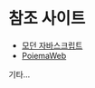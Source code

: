 # 참조 사이트

- [모던 자바스크립트](https://ko.javascript.info/)
- [PoiemaWeb](https://poiemaweb.com/)   

기타...